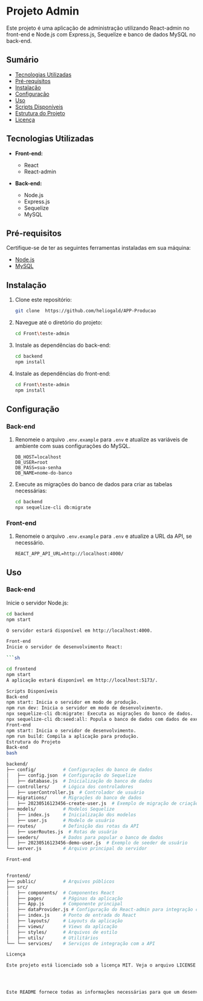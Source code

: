 # Projeto Admin

Este projeto é uma aplicação de administração utilizando React-admin no front-end e Node.js com Express.js, Sequelize e banco de dados MySQL no back-end.

## Sumário

- [Tecnologias Utilizadas](#tecnologias-utilizadas)
- [Pré-requisitos](#pré-requisitos)
- [Instalação](#instalação)
- [Configuração](#configuração)
- [Uso](#uso)
- [Scripts Disponíveis](#scripts-disponíveis)
- [Estrutura do Projeto](#estrutura-do-projeto)
- [Licença](#licença)

## Tecnologias Utilizadas

- **Front-end:**
  - React
  - React-admin

- **Back-end:**
  - Node.js
  - Express.js
  - Sequelize
  - MySQL

## Pré-requisitos

Certifique-se de ter as seguintes ferramentas instaladas em sua máquina:

- [Node.js](https://nodejs.org/)
- [MySQL](https://www.mysql.com/)

## Instalação

1. Clone este repositório:

    ```sh
    git clone  https://github.com/heliogald/APP-Producao
    ```

2. Navegue até o diretório do projeto:

    ```sh
    cd Front\teste-admin
    ```

3. Instale as dependências do back-end:

    ```sh
    cd backend
    npm install
    ```

4. Instale as dependências do front-end:

    ```sh
    cd Front\teste-admin
    npm install
    ```

## Configuração

### Back-end

1. Renomeie o arquivo `.env.example` para `.env` e atualize as variáveis de ambiente com suas configurações do MySQL.

    ```env
    DB_HOST=localhost
    DB_USER=root
    DB_PASS=sua-senha
    DB_NAME=nome-do-banco
    ```

2. Execute as migrações do banco de dados para criar as tabelas necessárias:

    ```sh
    cd backend
    npx sequelize-cli db:migrate
    ```

### Front-end

1. Renomeie o arquivo `.env.example` para `.env` e atualize a URL da API, se necessário.

    ```env
    REACT_APP_API_URL=http://localhost:4000/
    ```

## Uso

### Back-end

Inicie o servidor Node.js:

```sh
cd backend
npm start

O servidor estará disponível em http://localhost:4000.

Front-end
Inicie o servidor de desenvolvimento React:

```sh

cd frontend
npm start
A aplicação estará disponível em http://localhost:5173/.

Scripts Disponíveis
Back-end
npm start: Inicia o servidor em modo de produção.
npm run dev: Inicia o servidor em modo de desenvolvimento.
npx sequelize-cli db:migrate: Executa as migrações do banco de dados.
npx sequelize-cli db:seed:all: Popula o banco de dados com dados de exemplo (se houver).
Front-end
npm start: Inicia o servidor de desenvolvimento.
npm run build: Compila a aplicação para produção.
Estrutura do Projeto
Back-end
bash

backend/
├── config/          # Configurações do banco de dados
│   ├── config.json  # Configuração do Sequelize
│   ├── database.js  # Inicialização do banco de dados
├── controllers/     # Lógica dos controladores
│   ├── userController.js  # Controlador de usuário
├── migrations/      # Migrações do banco de dados
│   ├── 20230516123456-create-user.js  # Exemplo de migração de criação de usuário
├── models/          # Modelos Sequelize
│   ├── index.js     # Inicialização dos modelos
│   ├── user.js      # Modelo de usuário
├── routes/          # Definição das rotas da API
│   ├── userRoutes.js  # Rotas de usuário
├── seeders/         # Dados para popular o banco de dados
│   ├── 20230516123456-demo-user.js  # Exemplo de seeder de usuário
└── server.js        # Arquivo principal do servidor

Front-end


frontend/
├── public/          # Arquivos públicos
├── src/
│   ├── components/  # Componentes React
│   ├── pages/       # Páginas da aplicação
│   ├── App.js       # Componente principal
│   ├── dataProvider.js # Configuração do React-admin para integração com a API
│   ├── index.js     # Ponto de entrada do React
│   ├── layouts/     # Layouts da aplicação
│   ├── views/       # Views da aplicação
│   ├── styles/      # Arquivos de estilo
│   ├── utils/       # Utilitários
└── └── services/    # Serviços de integração com a API

Licença

Este projeto está licenciado sob a licença MIT. Veja o arquivo LICENSE para mais detalhes.




Este README fornece todas as informações necessárias para que um desenvolvedor configure, instale, configure e execute a aplicação, além de oferecer uma visão clara da estrutura do projeto.







